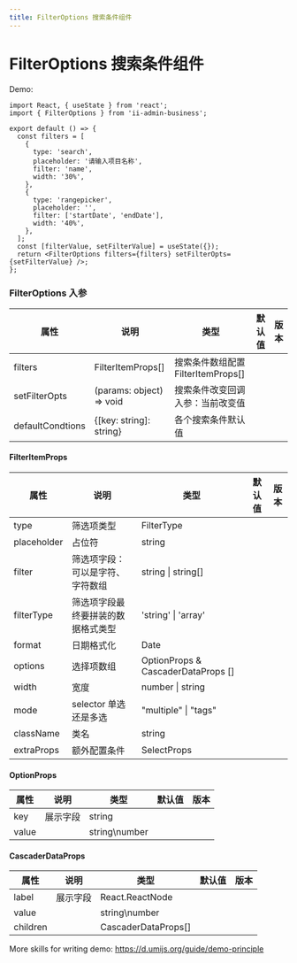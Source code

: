 ```yaml
---
title: FilterOptions 搜索条件组件
---
```


# FilterOptions 搜索条件组件

Demo:

```tsx
import React, { useState } from 'react';
import { FilterOptions } from 'ii-admin-business';

export default () => {
  const filters = [
    {
      type: 'search',
      placeholder: '请输入项目名称',
      filter: 'name',
      width: '30%',
    },
    {
      type: 'rangepicker',
      placeholder: '',
      filter: ['startDate', 'endDate'],
      width: '40%',
    },
  ];
  const [filterValue, setFilterValue] = useState({});
  return <FilterOptions filters={filters} setFilterOpts={setFilterValue} />;
};
```

### FilterOptions 入参

| 属性             | 说明                     | 类型                               | 默认值 | 版本 |
| ---------------- | ------------------------ | ---------------------------------- | ------ | ---- |
| filters          | FilterItemProps[]        | 搜索条件数组配置 FilterItemProps[] |        |      |
| setFilterOpts    | (params: object) => void | 搜索条件改变回调 入参：当前改变值  |        |      |
| defaultCondtions | {[key: string]: string}  | 各个搜索条件默认值                 |        |      |

#### FilterItemProps

| 属性        | 说明                               | 类型                               | 默认值 | 版本 |
| ----------- | ---------------------------------- | ---------------------------------- | ------ | ---- |
| type        | 筛选项类型                         | FilterType                         |        |      |
| placeholder | 占位符                             | string                             |        |      |
| filter      | 筛选项字段：可以是字符、字符数组   | string \| string[]                 |        |      |
| filterType  | 筛选项字段最终要拼装的数据格式类型 | 'string' \| 'array'                |        |      |
| format      | 日期格式化                         | Date                               |        |      |
| options     | 选择项数组                         | OptionProps & CascaderDataProps [] |        |      |
| width       | 宽度                               | number \| string                   |        |      |
| mode        | selector 单选还是多选              | "multiple" \| "tags"               |        |      |
| className   | 类名                               | string                             |        |      |
| extraProps  | 额外配置条件                       | SelectProps                        |        |      |

#### OptionProps

| 属性  | 说明     | 类型          | 默认值 | 版本 |
| ----- | -------- | ------------- | ------ | ---- |
| key   | 展示字段 | string        |        |      |
| value |          | string\number |        |      |

#### CascaderDataProps

| 属性     | 说明     | 类型                | 默认值 | 版本 |
| -------- | -------- | ------------------- | ------ | ---- |
| label    | 展示字段 | React.ReactNode     |        |      |
| value    |          | string\number       |        |      |
| children |          | CascaderDataProps[] |        |      |

More skills for writing demo: https://d.umijs.org/guide/demo-principle
